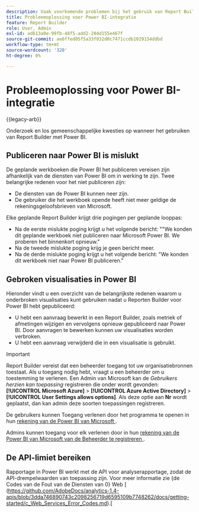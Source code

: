 ```yaml
---
description: Vaak voorkomende problemen bij het gebruik van Report Builder met Power BI.
title: Probleemoplossing voor Power BI-integratie
feature: Report Builder
role: User, Admin
exl-id: adb13a0e-99fb-48f5-add2-204d155e467f
source-git-commit: ae6ffed05f5a33f032d0c7471ccdb1029154ddbd
workflow-type: tm+mt
source-wordcount: '320'
ht-degree: 0%

---
```


# Probleemoplossing voor Power BI-integratie

{{legacy-arb}}

Onderzoek en los gemeenschappelijke kwesties op wanneer het gebruiken van Report Builder met Power BI.

## Publiceren naar Power BI is mislukt

De geplande werkboeken die Power BI het publiceren vereisen zijn afhankelijk van de diensten van Power BI om in werking te zijn. Twee belangrijke redenen voor het niet publiceren zijn:

* De diensten van de Power BI kunnen neer zijn.
* De gebruiker die het werkboek opende heeft niet meer geldige de rekeningsgeloofsbrieven van Microsoft.

Elke geplande Report Builder krijgt drie pogingen per geplande looppas:

* Na de eerste mislukte poging krijgt u het volgende bericht: &quot;&quot;We konden dit geplande werkboek niet publiceren naar Microsoft Power BI. We proberen het binnenkort opnieuw.&quot;
* Na de tweede mislukte poging krijg je geen bericht meer.
* Na de derde mislukte poging krijgt u het volgende bericht: &quot;We konden dit werkboek niet naar Power BI publiceren.&quot;

## Gebroken visualisaties in Power BI

Hieronder vindt u een overzicht van de belangrijkste redenen waarom u onderbroken visualisaties kunt gebruiken nadat u Reporten Builder voor Power BI hebt gepubliceerd:

* U hebt een aanvraag bewerkt in een Report Builder, zoals metriek of afmetingen wijzigen en vervolgens opnieuw gepubliceerd naar Power BI. Door aanvragen te bewerken kunnen uw visualisaties worden verbroken.
* U hebt een aanvraag verwijderd die in een visualisatie is gebruikt.

>[!IMPORTANT]
>
>Report Builder vereist dat een beheerder toegang tot uw organisatiebronnen toestaat. Als u toegang nodig hebt, vraagt u een beheerder om u toestemming te verlenen.
> Een Admin van Microsoft kan de *Gebruikers herzien kan toepassing* registreren die onder wordt gevonden: **[!UICONTROL Microsoft Azure]** > **[!UICONTROL Azure Active Directory]** > **[!UICONTROL User Settings allows options]**. Als deze optie aan **Nr** wordt geplaatst, dan kan admin deze soorten toepassingen registreren.

De gebruikers kunnen Toegang verlenen door het programma te openen in hun [ rekening van de Power BI van Microsoft ](https://login.microsoftonline.com/common/oauth2/authorize?response_type=code&amp;prompt=logint&amp;client_id=8d84f6d8-29a4-4484-a670-589b32400278&amp;redirect_uri=https%3a%2f%2fmy.omniture.com%2fsc15%2farb%2flogin.html&amp;resource=https%3a%2f%2fanalysis.windows.net%2fpowerbi%2fapi&amp;locale=en_US).

Admins kunnen toegang voor elk verlenen door in hun [ rekening van de Power BI van Microsoft van de Beheerder te registreren ](https://login.microsoftonline.com/common/oauth2/authorize?response_type=code&amp;prompt=admin_consent&amp;client_id=8d84f6d8-29a4-4484-a670-589b32400278&amp;redirect_uri=https%3a%2f%2fmy.omniture.com%2fsc15%2farb%2flogin.html&amp;resource=https%3a%2f%2fanalysis.windows.net%2fpowerbi%2fapi&amp;locale=en_US).

## De API-limiet bereiken

Rapportage in Power BI werkt met de API voor analyserapportage, zodat de API-drempelwaarden van toepassing zijn. Voor meer informatie zie {de Codes van de Fout van de Diensten van 0} Web ](https://github.com/AdobeDocs/analytics-1.4-apis/blob/3dda746890743c2098256719d6595109b7748262/docs/getting-started/c_Web_Services_Error_Codes.md).[
